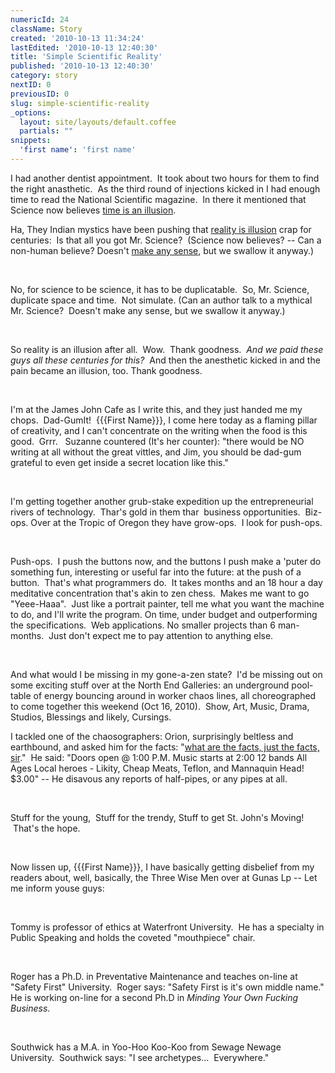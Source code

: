 ```yaml
---
numericId: 24
className: Story
created: '2010-10-13 11:34:24'
lastEdited: '2010-10-13 12:40:30'
title: 'Simple Scientific Reality'
published: '2010-10-13 12:40:30'
category: story
nextID: 0
previousID: 0
slug: simple-scientific-reality
_options:
  layout: site/layouts/default.coffee
  partials: ""
snippets:
  'first name': 'first name'
---
```

 I had another dentist appointment.&nbsp; It took about two hours for them to find the right anasthetic.&nbsp; As the third round of injections kicked in I had enough time to read the National Scientific magazine.&nbsp; In there it mentioned that Science now believes [time is an illusion][0].

Ha, They Indian mystics have been pushing that [reality is illusion][1] crap for centuries:&nbsp; Is that all you got Mr. Science?&nbsp; (Science now believes? -- Can a non-human believe? Doesn't [make any sense][2], but we swallow it anyway.)

&nbsp;

No, for science to be science, it has to be duplicatable.&nbsp; So, Mr. Science, duplicate space and time.&nbsp; Not simulate. (Can an author talk to a mythical Mr. Science?&nbsp; Doesn't make any sense, but we swallow it anyway.)

&nbsp;

So reality is an illusion after all.&nbsp; Wow.&nbsp; Thank goodness. &nbsp;_And we paid these guys all these centuries for this?_&nbsp; And then the anesthetic kicked in and the pain became an illusion, too. Thank goodness.

&nbsp;

I'm at the James John Cafe as I write this, and they just handed me my chops.&nbsp; Dad-GumIt!&nbsp; {{{First Name}}}, I come here today as a flaming pillar of creativity, and I can't concentrate on the writing when the food is this good.&nbsp; Grrr. &nbsp; Suzanne countered (It's her counter): &quot;there would be NO writing at all without the great vittles, and Jim, you should be dad-gum grateful to even get inside a secret location like this.&quot;

&nbsp;

I'm getting together another grub-stake expedition up the entrepreneurial rivers of technology.&nbsp; Thar's gold in them thar&nbsp; business opportunities.&nbsp; Biz-ops. Over at the Tropic of Oregon they have grow-ops.&nbsp; I look for push-ops.

&nbsp;

Push-ops.&nbsp; I push the buttons now, and the buttons I push make a 'puter do something fun, interesting or useful far into the future: at the push of a button.&nbsp; That's what programmers do.&nbsp; It takes months and an 18 hour a day meditative concentration that's akin to zen chess. &nbsp;Makes me want to go &quot;Yeee-Haaa&quot;.&nbsp; Just like a portrait painter, tell me what you want the machine to do, and I'll write the program. On time, under budget and outperforming the specifications.&nbsp; Web applications. No smaller projects than 6 man-months.&nbsp; Just don't expect me to pay attention to anything else.

&nbsp;

And what would I be missing in my gone-a-zen state?&nbsp; I'd be missing out on some exciting stuff over at the North End Galleries: an underground pool-table of energy bouncing around in worker chaos lines, all choreographed to come together this weekend (Oct 16, 2010).&nbsp; Show, Art, Music, Drama, Studios, Blessings and likely, Cursings.

I tackled one of the chaosographers: Orion, surprisingly beltless and earthbound, and asked him for the facts: &quot;[what are the facts, just the facts, sir][3].&quot; &nbsp;He said: &quot;Doors open @ 1:00 P.M. Music starts at 2:00 12 bands All Ages Local heroes - Likity, Cheap Meats, Teflon, and Mannaquin Head! $3.00&quot; -- He disavous any reports of half-pipes, or any pipes at all.&nbsp;

&nbsp;

Stuff for the young,&nbsp; Stuff for the trendy, Stuff to get St. John's Moving! &nbsp;That's the hope.

&nbsp;

Now lissen up, {{{First Name}}}, I have basically getting disbelief from my readers about, well, basically, the Three Wise Men over at Gunas Lp -- Let me inform youse guys:

&nbsp;

Tommy is professor of ethics at Waterfront University.&nbsp; He has a specialty in Public Speaking and holds the coveted &quot;mouthpiece&quot; chair.

&nbsp;

Roger has a Ph.D. in Preventative Maintenance and teaches on-line at &quot;Safety First&quot; University.&nbsp; Roger says: &quot;Safety First is it's own middle name.&quot; He is working on-line for a second Ph.D in _Minding Your Own Fucking Business_.

&nbsp;

Southwick has a M.A. in Yoo-Hoo Koo-Koo from Sewage Newage University.&nbsp; Southwick says: &quot;I see archetypes...&nbsp; Everywhere.&quot;

&nbsp;

&nbsp;

&nbsp;

[0]: http://www.scientificamerican.com/article.cfm?id=is-time-an-illusion
[1]: http://en.wikipedia.org/wiki/Maya_(illusion)
[2]: http://www.dougobriensblog.com/reverse-meta-model-selectional-restriction-violation/
[3]: http://en.wikipedia.org/wiki/Dragnet_(series)